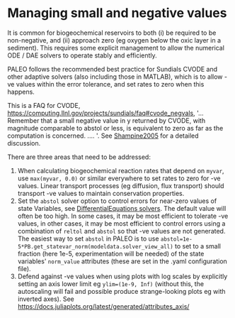 # Managing small and negative values

It is common for biogeochemical reservoirs to both (i) be required to be non-negative, and 
(ii) approach zero (eg oxygen below the oxic layer in a sediment). This requires
some explicit management to allow the numerical ODE / DAE solvers to operate stably and efficiently.

PALEO follows the recommended best practice for Sundials CVODE and other adaptive solvers (also including those in MATLAB), 
which is to allow -ve values within the error tolerance, and set rates to zero when this happens.

This is a FAQ for CVODE, <https://computing.llnl.gov/projects/sundials/faq#cvode_negvals>, 
'... Remember that a small negative value in y returned by CVODE, with magnitude comparable to abstol or less, is equivalent to zero as far as the computation is concerned. .... '.  See [Shampine2005](@cite) for a detailed discussion.

There are three areas that need to be addressed:

1. When calculating biogeochemical reaction rates that depend on `myvar`,  use `max(myvar, 0.0)` or similar everywhere to set rates to zero for -ve values.  Linear transport processes (eg diffusion, flux transport) should transport -ve values to maintain conservation properties.
2. Set the `abstol` solver option to control errors for near-zero values of state Variables, see [DifferentialEquations solvers](@ref).  The default value will often be too high. In some cases, it may be most efficient to tolerate -ve values, in other cases, it may be most efficient to control errors using a combination of `reltol` and `abstol` so that -ve values are not generated. The easiest way to set `abstol` in PALEO is to use `abstol=1e-5*PB.get_statevar_norm(modeldata.solver_view_all)` to set to a small fraction (here 1e-5, experimentation will be needed) of the state variables' `norm_value` attributes (these are set in the .yaml configuration file). 
3. Defend against -ve values when using plots with log scales by explicitly setting an axis lower limit eg `ylim=(1e-9, Inf)` (without this, the autoscaling will fail and possible produce strange-looking plots eg with inverted axes). See <https://docs.juliaplots.org/latest/generated/attributes_axis/>